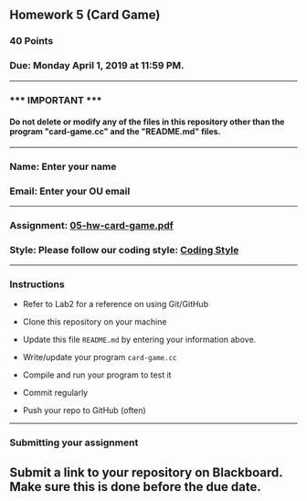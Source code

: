 ## Homework 5 (Card Game)

### 40 Points

### Due: Monday April 1, 2019 at 11:59 PM.

---
### *** IMPORTANT ***
#### Do not delete or modify any of the files in this repository other than the program "card-game.cc" and the "README.md" files.

---

### Name: Enter your name

### Email: Enter your OU email

---

### Assignment: [05-hw-card-game.pdf](05-hw-card-game.pdf)

### Style: Please follow our coding style: [Coding Style](https://github.com/nasseef/cs2400/blob/master/docs/coding-style.md)

---

### Instructions

- Refer to Lab2 for a reference on using Git/GitHub
- Clone this repository on your machine

- Update this file `README.md` by entering your information above.
- Write/update your program `card-game.cc`

- Compile and run your program to test it

- Commit regularly

- Push your repo to GitHub (often)

---

### Submitting your assignment

**Submit a link to your repository on Blackboard. Make sure this is done before the due date.**
---